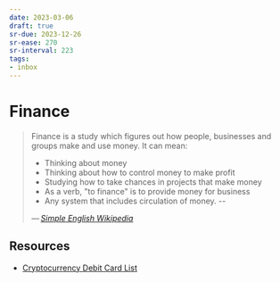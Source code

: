 ```yaml
---
date: 2023-03-06
draft: true
sr-due: 2023-12-26
sr-ease: 270
sr-interval: 223
tags:
- inbox
---
```


# Finance

> Finance is a study which figures out how people, businesses and groups make
> and use money. It can mean:
>
> - Thinking about money
> - Thinking about how to control money to make profit
> - Studying how to take chances in projects that make money
> - As a verb, "to finance" is to provide money for business
> - Any system that includes circulation of money. --
>
> — <cite>[Simple English Wikipedia](https://simple.wikipedia.org/wiki/Finance)</cite>

## Resources

- [Cryptocurrency Debit Card List](https://www.cryptowisser.com/debit-cards/)
